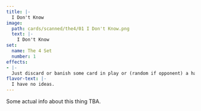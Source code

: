 ```yaml
---
title: |-
  I Don't Know
image: 
  path: cards/scanned/the4/01 I Don't Know.png
  text: |-
    I Don't Know
set:
  name: The 4 Set
  number: 1
effects: 
- |-
  Just discard or banish some card in play or (random if opponent) a hand.
flavor-text: |-
  I have no ideas.
---
```

Some actual info about this thing TBA.
